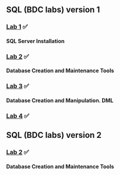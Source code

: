 ## SQL (BDC labs) version 1

### [Lab 1](https://github.com/AnastasiaFAF172/SQL/blob/master/BDC_LAB%231.md) ✅
#### SQL Server Installation
### [Lab 2](https://github.com/AnastasiaFAF172/SQL/blob/master/BDC_LAB%232.md) ✅ 
#### Database Creation and Maintenance Tools
### [Lab 3](https://github.com/AnastasiaFAF172/SQL/blob/master/BDC_LAB%233.md) ✅
#### Database Creation and Manipulation. DML
### [Lab 4](https://github.com/AnastasiaFAF172/SQL/blob/master/BDC_LAB%234.md) ✅
####

## SQL (BDC labs) version 2
### [Lab 2](https://github.com/AnastasiaFAF172/SQL/blob/master/LAB2.md) ✅ 
#### Database Creation and Maintenance Tools

